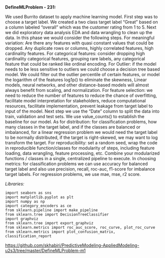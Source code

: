 **DefineMLProblem - 231:**

We used Burrito dataset to apply machine learning model. First step was to choose a target label. We created a two class target label “Great” based on a column labeled “overall” which was the customer rating from 1 to 5. Next we did exploratory data analysis EDA and data wrangling to clean up the data. In this phase we would consider the following steps. For meaningful variation: Are there any features with quasi constant values that could be dropped. Any duplicate rows or columns, highly correlated features, high cardinality features. For categorical features: consider dropping high cardinality categorical features, grouping rare labels, any categorical feature that could be ranked like ordinal encoding. For Outlier: if the model needs to be less sensitive to outliers we could choose a decision tree based model. We could filter out the outlier percentile of certain features, or model the logarithm of the features log1p() to eliminate the skewness, Linear models, neural networks, and other distance-based models will almost always benefit from scaling, and normalization. For feature selection: we need to reduce the number of features to reduce the chance of overfitting, facilitate model interpretation for stakeholders, reduce computational resources, facilitate implementation, prevent leakage from target label to input of the model. Next step we use the “Date” column to split the data into train, validation and test sets. We use value_counts() to establish the baseline for our model. As for distribution: for classification problems, how many classes in the target label, and if the classes are balanced or imbalanced, for a linear regression problem we would need the target label to be normally distributed, if the target is right-skewed, we may want to log transform the target. For reproducibility: set a random seed, wrap the code in reproducible function/classes for modularity of steps, including feature loading, data wrangling, feature processing, etc. Combine your modularized functions / classes in a single, centralized pipeline to execute. In choosing metrics: for classification problems we can use accuracy for balanced target label and also use precision, recall, roc-auc, f1-score for imbalance target labels. For regression problems, we use mae, mse, r2 score.

*Libraries:*
```
import seaborn as sns
import matplotlib.pyplot as plt
import numpy as np
import category_encoders as ce
from sklearn.pipeline import make_pipeline
from sklearn.tree import DecisionTreeClassifier
import graphviz
from sklearn.tree import export_graphviz
from sklearn.metrics import roc_auc_score, roc_curve, plot_roc_curve
from sklearn.metrics import plot_confusion_matrix, classification_report
```

https://github.com/skhabiri/PredictiveModeling-AppliedModeling-u2s3/tree/master/DefineMLProblem-m1
